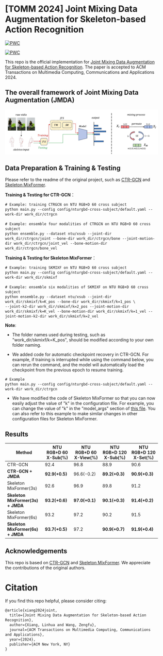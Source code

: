 # [TOMM 2024] Joint Mixing Data Augmentation for Skeleton-based Action Recognition

[![PWC](https://img.shields.io/endpoint.svg?url=https://paperswithcode.com/badge/joint-mixing-data-augmentation-for-skeleton/skeleton-based-action-recognition-on-ntu-rgbd-1)](https://paperswithcode.com/sota/skeleton-based-action-recognition-on-ntu-rgbd-1?p=joint-mixing-data-augmentation-for-skeleton)

[![PWC](https://img.shields.io/endpoint.svg?url=https://paperswithcode.com/badge/joint-mixing-data-augmentation-for-skeleton/skeleton-based-action-recognition-on-ntu-rgbd)](https://paperswithcode.com/sota/skeleton-based-action-recognition-on-ntu-rgbd?p=joint-mixing-data-augmentation-for-skeleton)

This repo is the official implementation for [Joint Mixing Data Augmentation for Skeleton-based Action Recognition](https://dl.acm.org/doi/10.1145/3700878). The paper is accepted to ACM Transactions on Multimedia Computing, Communications and Applications 2024.



## The overall framework of Joint Mixing Data Augmentation (JMDA)
![image](https://github.com/aidarikako/JMDA/blob/main/framwork.jpg)

## Data Preparation & Training & Testing

Please refer to the readme of the original project, such as [CTR-GCN](https://github.com/aidarikako/JMDA/blob/main/ctrgcn/README.md) and [Skeleton MixFormer](https://github.com/aidarikako/JMDA/blob/main/Skeleton_mixformer/README.md).

**Training & Testing for CTR-GCN**：
```
# Example: training CTRGCN on NTU RGB+D 60 cross subject
python main.py --config config/nturgbd-cross-subject/default.yaml --work-dir work_dir/ctrgcn

# Example: ensemble four modalities of CTRGCN on NTU RGB+D 60 cross subject
python ensemble.py --dataset ntu/xsub --joint-dir work_dir/ctrgcn/joint --bone-dir work_dir/ctrgcn/bone --joint-motion-dir work_dir/ctrgcn/joint_vel --bone-motion-dir work_dir/ctrgcn/bone_vel
```

**Training & Testing for Skeleton MixFormer**：
```
# Example: training SKMIXF on NTU RGB+D 60 cross subject
python main.py --config config/nturgbd-cross-subject/default.yaml --work-dir work_dir/skmixf 

# Example: ensemble six modalities of SKMIXF on NTU RGB+D 60 cross subject
python ensemble.py --dataset ntu/xsub --joint-dir work_dir/skmixf/k=K_pos --bone-dir work_dir/skmixf/k=1_pos \
--joint-k2-dir work_dir/skmixf/k=2_pos --joint-motion-dir work_dir/skmixf/k=K_vel --bone-motion-dir work_dir/skmixf/k=1_vel --joint-motion-k2-dir work_dir/skmixf/k=2_vel
```

**Note**:

* The folder names used during testing, such as "work_dir/skmixf/k=K_pos", should be modified according to your own folder naming.
  
* We added code for automatic checkpoint recovery in CTR-GCN. For example, if training is interrupted while using the command below, you can rerun the command, and the model will automatically load the checkpoint from the previous epoch to resume training.
```
# Example
python main.py --config config/nturgbd-cross-subject/default.yaml --work-dir work_dir/ctrgcn
```

* We have modified the code of Skeleton MixFormer so that you can now easily adjust the value of "k" in the configuration file. For example, you can change the value of "k" in the "model_args" section of [this file](https://github.com/aidarikako/JMDA/blob/main/Skeleton_mixformer/config/nturgbd-cross-subject/default.yaml). You can also refer to this example to make similar changes in other configuration files for Skeleton MixFormer.


## Results

|  Method              |  NTU RGB+D 60  X-Sub(%) | NTU RGB+D 60  X-View(%) | NTU RGB+D 120  X-Sub(%) | NTU RGB+D 120  X-Set(%) |
|-------------------|-----------|----------|--------|--------|
|  CTR-GCN    |  92.4     |  96.8     | 88.9   |  90.6  |      
| **CTR-GCN + JMDA**           | **92.9(+0.5)**      | 96.6(-0.2)    | **89.2(+0.3)**   | **90.9(+0.3)**   | 
|   Skeleton MixFormer(3s)   |  92.6     |  96.9     | 89.8   |  91.2 |         
| **Skeleton MixFormer(3s) + JMDA**           | **93.2(+0.6)**      | **97.0(+0.1)**    | **90.1(+0.3)**   | **91.4(+0.2)**   | 
|   Skeleton MixFormer(6s)   |  93.2    |  97.2     | 90.2   |  91.5 |       
| **Skeleton MixFormer(6s) + JMDA**           | **93.7(+0.5)**      | 97.2    | **90.9(+0.7)**   | **91.9(+0.4)**   |


## Acknowledgements

This repo is based on [CTR-GCN](https://github.com/Uason-Chen/CTR-GCN/tree/main) and [Skeleton MixFormer](https://github.com/ElricXin/Skeleton-MixFormer). We appreciate the contributions of the original authors.



# Citation
If you find this repo helpful, please consider citing:

```
@article{xiang2024joint,
  title={Joint Mixing Data Augmentation for Skeleton-based Action Recognition},
  author={Xiang, Linhua and Wang, Zengfu},
  journal={ACM Transactions on Multimedia Computing, Communications and Applications},
  year={2024},
  publisher={ACM New York, NY}
}
```
